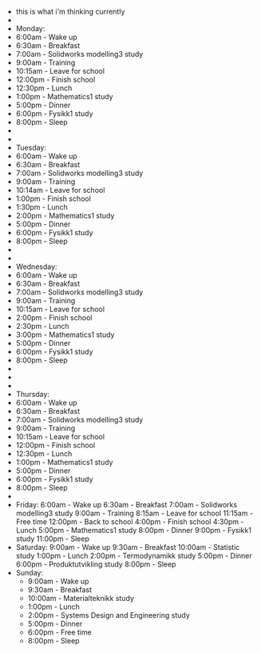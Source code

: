 - this is what i'm thinking currently
-
- Monday:
- 6:00am - Wake up
- 6:30am - Breakfast
- 7:00am - Solidworks modelling3 study
- 9:00am - Training
- 10:15am - Leave for school
- 12:00pm - Finish school
- 12:30pm - Lunch
- 1:00pm - Mathematics1 study
- 5:00pm - Dinner
- 6:00pm - Fysikk1 study
- 8:00pm - Sleep
-
-
- Tuesday:
- 6:00am - Wake up
- 6:30am - Breakfast
- 7:00am - Solidworks modelling3 study
- 9:00am - Training
- 10:14am - Leave for school
- 1:00pm - Finish school
- 1:30pm - Lunch
- 2:00pm - Mathematics1 study
- 5:00pm - Dinner
- 6:00pm - Fysikk1 study
- 8:00pm - Sleep
-
-
- Wednesday:
- 6:00am - Wake up
- 6:30am - Breakfast
- 7:00am - Solidworks modelling3 study
- 9:00am - Training
- 10:15am - Leave for school
- 2:00pm - Finish school
- 2:30pm - Lunch
- 3:00pm - Mathematics1 study
- 5:00pm - Dinner
- 6:00pm - Fysikk1 study
- 8:00pm - Sleep
-
-
-
- Thursday:
- 6:00am - Wake up
- 6:30am - Breakfast
- 7:00am - Solidworks modelling3 study
- 9:00am - Training
- 10:15am - Leave for school
- 12:00pm - Finish school
- 12:30pm - Lunch
- 1:00pm - Mathematics1 study
- 5:00pm - Dinner
- 6:00pm - Fysikk1 study
- 8:00pm - Sleep
-
- Friday:
  6:00am - Wake up
  6:30am - Breakfast
  7:00am - Solidworks modelling3 study
  9:00am - Training
  8:15am - Leave for school
  11:15am - Free time
  12:00pm - Back to school
  4:00pm - Finish school
  4:30pm - Lunch
  5:00pm - Mathematics1 study
  8:00pm - Dinner
  9:00pm - Fysikk1 study
  11:00pm - Sleep
- Saturday:
  9:00am - Wake up
  9:30am - Breakfast
  10:00am - Statistic study
  1:00pm - Lunch
  2:00pm - Termodynamikk study
  5:00pm - Dinner
  6:00pm - Produktutvikling study
  8:00pm - Sleep
- Sunday:
	- 9:00am - Wake up
	- 9:30am - Breakfast
	- 10:00am - Materialteknikk study
	- 1:00pm - Lunch
	- 2:00pm - Systems Design and Engineering study
	- 5:00pm - Dinner
	- 6:00pm - Free time
	- 8:00pm - Sleep